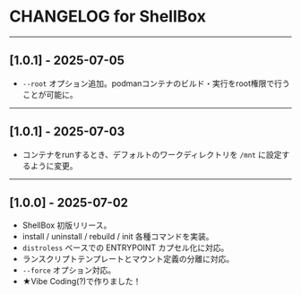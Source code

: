 # CHANGELOG for ShellBox

---

## [1.0.1] - 2025-07-05

- `--root` オプション追加。podmanコンテナのビルド・実行をroot権限で行うことが可能に。

---

## [1.0.1] - 2025-07-03

- コンテナをrunするとき、デフォルトのワークディレクトリを `/mnt` に設定するように変更。

---

## [1.0.0] - 2025-07-02

- ShellBox 初版リリース。
- install / uninstall / rebuild / init 各種コマンドを実装。
- `distroless` ベースでの ENTRYPOINT カプセル化に対応。
- ランスクリプトテンプレートとマウント定義の分離に対応。
- `--force` オプション対応。
- ★Vibe Coding(?)で作りました！
